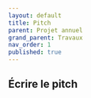 ```yaml
---
layout: default
title: Pitch
parent: Projet annuel
grand_parent: Travaux
nav_order: 1
published: true
---
```

## Écrire le pitch